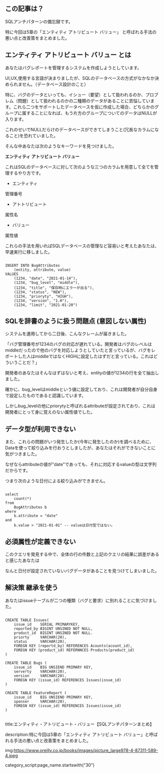 
## この記事は？

SQLアンチパターンの備忘録です。

特に今回は5章の「エンティティ アトリビュート バリュー」
と呼ばれる手法の悪い点と改善策をまとめました。



## エンティティ アトリビュート バリュー とは

あなたはバグレポートを管理するシステムを作成しようとしています。

UI,UX,使用する言語が決まりましたが、SQLのデータベースの方式がなかなか決められません。（データベース設計のこと）

特に、バグのデータといっても、イシュー（要望）として扱われるのか、プロブレム（問題）として扱われるのかの二種類のデータがあることに苦悩しています。これら二つをサポートしたデータベースを仮に作成した場合、どちらかのグループに属することになれば、もう片方のグループについてのデータはNULLが入ります。

これのせいでNULLだらけのデータベースができてしまうこと(冗長なカラムになること)を恐れていました。

そんな中あなたは次のようなキーワードを見つけました。

<strong>
エンティティ アトリビュート バリュー
</strong>

これはSQLのデータベースに対して次のような三つのカラムを用意して全てを管理するやり方です。

- エンティティ

管理番号

- アトトリビュート

属性名

- バリュー

属性値

これらの手法を用いればSQLデータベースの管理など容易いと考えたあなたは、早速実行に移しました。


<pre><code>
INSERT INTO BugAttributes 
    (entity, attribute, value)
VALUES
    (1234, "date", "2021-01-14"),
    (1234, "bug_level", "middle"),
    (1234, "title", "保存時にエラーが出る"),
    (1234, "status", "NEW"),
    (1234, "prioryty", "HIGH"),
    (1234, "version", "1.0"),
    (1234, "limit", "2021-01-20")
</code></pre>



## SQLを辞書のように扱う問題点 (意図しない属性)

システムを運用してから二日後、こんなクレームが届きました。

「バグ管理番号が1234のバグの対応が遅れている。開発者はバグのレベルはmiddleだったので他のバグを対応しようとしていたと言っているが、バグをレポートした人はmiddleではなくHIGHに設定したはずだと言っている。これはどういうことだ？」

開発者のあなたはそんなはずはないと考え、entityの値が1234の行を全て抽出しました。

確かに、bug_levelはmiddleという値に設定しており、これは開発者が自分自身で設定したものであると認識しています。

しかしbug_levelの他にpriorytyと呼ばれるattributeが設定されており、これは開発者にとって身に覚えのない属性値でした。

## データ型が利用できない

また、これらの問題がいつ発生したか(今年に発生したのか)を調べるために、Dataを使って絞り込みを行おうとしましたが、あなたはそれができないことに気がつきました。

なぜならattributeの値が"date"であっても、それに対応するvalueの型は文字列だからです。

つまり次のような日付による絞り込みができません。

<pre><code>
select
    count(*)
from
    BugAttributes b
where
    b.attribute = "date"
and
    b.value > "2021-01-01" -- valueは日付型ではない。
</code></pre>

## 必須属性が定義できない

このクエリを発見する中で、全体の行の件数と上記のクエリの結果に誤差があると感じたあなたは

なんと日付が設定されていないバグデータがあることを見つけてしまいました。

## 解決策 継承を使う

あなたはissueテーブルが二つの種類（バグと要求）に別れることに気づけました。


<pre><code>
CREATE TABLE Issues(
    issue_id    SERIAL PRIMARYKEY,
    reported_by BIGINT UNSINED NOT NULL,
    product_id  BIGINT UNSINED NOT NULL.
    priorty     VARCHAR(20),
    status      VARCHAR(20),
    FOREGN KEY (reportd_by) REFERENCES Acounts(acount_id),
    FOREGN KEY (product_id) REFERNNCES Products(product_id)
)

CREATE TABLE Bugs (
    issue_id    BIG UNSIEND PRIMARY KEY,
    serverty    VARCHAR(20),
    version     VARCHAR(20),
    FOREGN KEY (issue_id) REFERENCES Issues(issue_id)
)

CREATE TABLE FeatureReport (
    issue_id    BIG UNSIEND PRIMARY KEY,
    sponser     VARCHAR(20),
    FOREGN KEY (issue_id) REFERENCES Issues(issue_id)
)

</code></pre>































title:エンティティ・アトリビュート・バリュー【SQLアンチパターンまとめ】

description:特に今回は5章の「エンティティ アトリビュート バリュー」と呼ばれる手法の悪い点と改善策をまとめました。


img:https://www.oreilly.co.jp/books/images/picture_large978-4-87311-589-4.jpeg


category_script:page_name.startswith("30")



